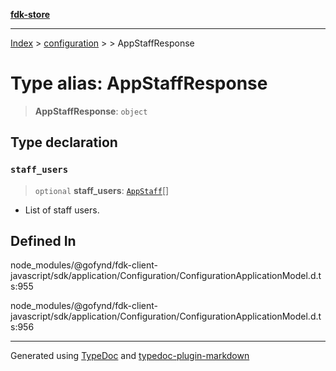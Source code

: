 [**fdk-store**](../../../README.md)
***

[Index](../../../API.md) > [configuration](../../README.md) > [<internal>](../README.md) > AppStaffResponse

# Type alias: AppStaffResponse

> **AppStaffResponse**: `object`

## Type declaration

### `staff_users`

> `optional` **staff\_users**: [`AppStaff`](type-alias.AppStaff.md)[]

- List of staff users.

## Defined In

node\_modules/@gofynd/fdk-client-javascript/sdk/application/Configuration/ConfigurationApplicationModel.d.ts:955

node\_modules/@gofynd/fdk-client-javascript/sdk/application/Configuration/ConfigurationApplicationModel.d.ts:956

***
Generated using [TypeDoc](https://typedoc.org/) and [typedoc-plugin-markdown](https://www.npmjs.com/package/typedoc-plugin-markdown)

